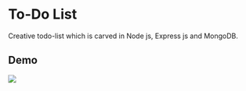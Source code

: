 
# To-Do List

Creative todo-list which is carved in Node js, Express js and MongoDB.


## Demo

<img src="https://www34.img2go.com/dl/web7/download-file/bd41a849-086c-4890-ba57-56001a534d8a/ToDo%20demo.gif" />

  
